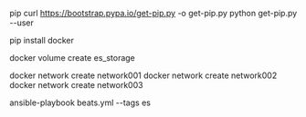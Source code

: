 pip
curl https://bootstrap.pypa.io/get-pip.py -o get-pip.py
python get-pip.py --user

pip install docker

docker volume create es_storage

docker network create network001
docker network create network002
docker network create network003

ansible-playbook beats.yml --tags es

